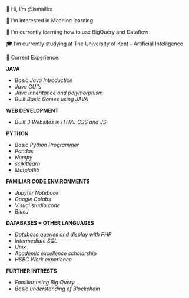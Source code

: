 👋 Hi, I’m @ismailhx

👀 I’m interested in Machine learning 

🌱 I’m currently learning how to use BigQuery and Dataflow

🎓 I’m currently studying at The University of Kent - Artificial Intelligence

📝 Current Experience:

**JAVA**
* *Basic Java Introduction*
* *Java GUI’s*
* *Java inheritance and polymorphism*
* *Built Basic Games using JAVA* 


**WEB DEVELOPMENT**
* *Built 3 Websites in HTML CSS and JS* 


**PYTHON**
* *Basic Python Programmer* 
* *Pandas*
* *Numpy*
* *scikitlearn*
* *Matplotlib*


**FAMILIAR CODE ENVIRONMENTS**
* *Jupyter Notebook*
* *Google Colabs*
* *Visual studio code*
* *BlueJ*


**DATABASES + OTHER LANGUAGES**
* *Database queries and display with PHP*
* *Intermediate SQL*
* *Unix*
* *Academic excellence scholarship*
* *HSBC Work experience* 

**FURTHER INTRESTS**
* *Familiar using Big Query*
* *Basic understanding of Blockchain*


<!---
ismailhx/ismailhx is a ✨ special ✨ repository because its `README.md` (this file) appears on your GitHub profile.
You can click the Preview link to take a look at your changes.
--->
